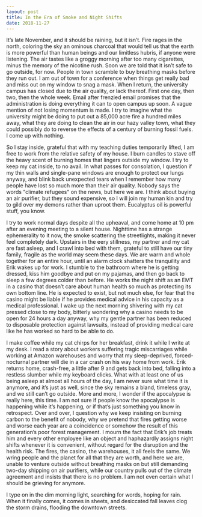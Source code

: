 ```yaml
---
layout: post
title: In the Era of Smoke and Night Shifts
date: 2018-11-27
---
```

It’s late November, and it should be raining, but it isn’t. Fire rages in the north, coloring the sky an ominous charcoal that would tell us that the earth is more powerful than human beings and our limitless hubris, if anyone were listening. The air tastes like a groggy morning after too many cigarettes, minus the memory of the nicotine rush. Soon we are told that it isn’t safe to go outside, for now. People in town scramble to buy breathing masks before they run out. I am out of town for a conference when things get really bad and miss out on my window to snag a mask. When I return, the university campus has closed due to the air quality, or lack thereof. First one day, then two, then the whole week. Email after frenzied email promises that the administration is doing everything it can to open campus up soon. A vague mention of not losing momentum is made. I try to imagine what the university might be doing to put out a 85,000 acre fire a hundred miles away, what they are doing to clean the air in our hazy valley town, what they could possibly do to reverse the effects of a century of burning fossil fuels. I come up with nothing.

So I stay inside, grateful that with my teaching duties temporarily lifted, I am free to work from the relative safety of my house. I&nbsp;burn candles to stave off the heavy scent of burning homes that lingers outside my window. I try to keep my cat inside, to no avail. In what passes for consolation, I question if my thin walls and single-pane windows are enough to protect our lungs anyway, and blink back unexpected tears when I remember how many people have lost so much more than their air quality. Nobody says the words "climate refugees" on the news, but here we are. I think about buying an air purifier, but they sound expensive, so I will join my human kin and try to gild over my demons rather than uproot them. Eucalyptus oil is powerful stuff, you know.

I try to work normal days despite all the upheaval, and come home at 10 pm after an evening meeting to a silent house. Nighttime has a strange ephemerality to it now, the smoke scattering the streetlights, making it never feel completely dark. Upstairs in the eery stillness, my partner and my cat are fast asleep, and I crawl into bed with them, grateful to still have our tiny family, fragile as the world may seem these days. We are warm and whole together for an entire hour, until an alarm clock shatters the tranquility and Erik wakes up for work. I stumble to the bathroom where he is getting dressed, kiss him goodbye and put on my pajamas, and then go back to sleep a few degrees colder than before. He works the night shift as an EMT in a casino that doesn’t care about human health so much as protecting its own bottom line. He is expected to exist, but not much else, for fear that the casino might be liable if he provides medical advice in his capacity as a medical professional. I wake up the next morning shivering with my cat pressed close to my body, bitterly wondering why a casino needs to be open for 24 hours a day anyway, why my gentle partner has been reduced to disposable protection against lawsuits, instead of providing medical care like he has worked so hard to be able to do.

I make coffee while my cat chirps for her breakfast, drink it while I write at my desk. I read a story about workers suffering tragic miscarriages while working at Amazon warehouses and worry that my sleep-deprived, forced-nocturnal partner will die in a car crash on his way home from work. Erik returns home, crash-free, a little after 9 and gets back into bed, falling into a restless slumber while my keyboard clicks. What with at least one of us being asleep at almost all hours of the day, I am never sure what time it is anymore, and it’s just as well, since the sky remains a bland, timeless gray, and we still can’t go outside. More and more, I wonder if the apocalypse is really here, this time. I am not sure if people know the apocalypse is happening while it’s happening, or if that’s just something you know in retrospect. Over and over, I question why we keep insisting on burning carbon to the benefit of nobody, why we pretend that fires getting worse and worse each year are a coincidence or somehow the result of this generation’s poor forest management. I mourn the fact that Erik’s job treats him and every other employee like an object and haphazardly assigns night shifts whenever it is convenient, without regard for the disruption and the health risk. The fires, the casino, the warehouses, it all feels the same. We wring people and the planet for all that they are worth, and here we are, unable to venture outside without breathing masks on but still demanding two-day shipping on air purifiers, while our country pulls out of the climate agreement and insists that there is no problem. I am not even certain what I should be grieving for anymore.

I type on in the dim morning light, searching for words, hoping for rain. When it finally comes, it comes in sheets, and desiccated fall leaves clog the storm drains, flooding the downtown streets.

